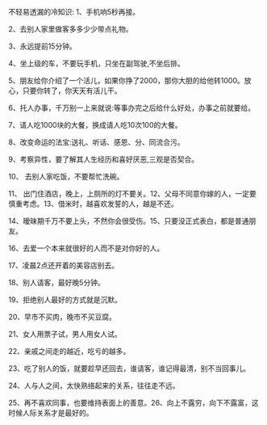 不轻易透漏的冷知识: 1、手机响5秒再接。

2、去别人家里做客多多少少带点礼物。

3、永远提前15分钟。

4、坐上级的车，不要玩手机，只坐在副驾驶,不坐后排。

5、朋友给你介绍了一个活儿，如果你挣了2000，那你大胆的给他转1000。放心，只要你转了，你天天有活儿干。

6、托人办事，千万别一上来就说:等事办完之后给什么好处，办事之前就要给。

7、请人吃1000块的大餐，换成请人吃10次100的大餐。

8、改变命运的法宝:送礼、听话、感恩、分、同流合污。

9、考察异性，要了解其人生经历和喜好厌恶,三观是否契合。

10、 去别人家吃饭，不要帮忙洗碗。

11、 出门住酒店，晚上，上厕所的灯不要关。12、父母不同意你嫁的人，一定要慎重考虑。13、借米时，越喜欢发誓的人，越是不还。

14、暧昧期千万不要上头，不然你会很受伤。15、只要没正式表白，都是普通朋友。

16、去爱一个本来就很好的人而不是对你好的人。

17、凌晨2点还开着的美容店别去。

18、别人请客，最好晚5分钟。

19、拒绝别人最好的方式就是沉默。

20、早市不买肉，晚市不买豆腐。

21、女人用票子试，男人用女人试。

22、亲戚之间走的越近，吃亏的越多。

23、吃了别人的饭，就要趁早还回去，谁请客，谁记得最清，别不当回事儿。

24、人与人之间，太快熟络起来的关系，往往走不远。

25、再不喜欢同事，也要维持表面上的善意。26、向上不露穷，向下不露富，这时候人际关系才是最好的。